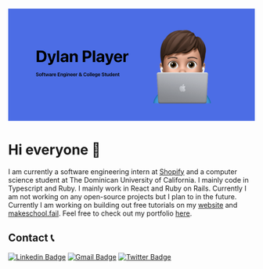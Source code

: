 ![Dylan Player Header](./images/Header.png)

# Hi everyone 👋

I am currently a software engineering intern at [Shopify](https://shopify.com) and a computer science student at The Dominican University of California. I mainly code in Typescript and Ruby. I mainly work in React and Ruby on Rails. Currently I am not working on any open-source projects but I plan to in the future. Currently I am working on building out free tutorials on my [website](https://dylanplayer.com/tutorials) and [makeschool.fail](https://makeschool.fail). Feel free to check out my portfolio [here](https://dylanplayer.com).

## Contact 📞
[![Linkedin Badge](https://img.shields.io/badge/-DylanPlayer-blue?style=flat-square&logo=Linkedin&logoColor=white&link=https://www.linkedin.com/in/dylan-player/)](https://www.linkedin.com/in/dylan-player/) 
[![Gmail Badge](https://img.shields.io/badge/-dylan@dylanplayer.com-d14836?style=flat-square&logo=Gmail&logoColor=white&link=mailto:dylan@dylanplayer.com)](mailto:dylan@dylanplayer.com)
[![Twitter Badge](https://img.shields.io/badge/dylanplayer-blue?style=flat-square&logo=Twitter&logoColor=white&link=mailto:dylan@dylanplayer.com)](https://twitter.com/dylanplayer)
